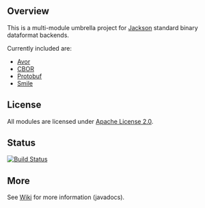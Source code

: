 ## Overview

This is a multi-module umbrella project for [Jackson](../../../jackson)
standard binary dataformat backends.

Currently included are:

* [Avor](avro/)
* [CBOR](cbor/)
* [Protobuf](protobuf/)
* [Smile](smile/)

## License

All modules are licensed under [Apache License 2.0](http://www.apache.org/licenses/LICENSE-2.0.txt).

## Status

[![Build Status](https://travis-ci.org/FasterXML/jackson-dataformats-binary.svg)](https://travis-ci.org/FasterXML/jackson-dataformats-binary)

## More

See [Wiki](../../wiki) for more information (javadocs).
